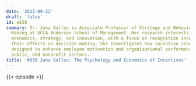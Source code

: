 ```yaml
---
date: '2023-09-22'
draft: 'false'
id: e838
summary: Dr. Jana Gallus is Associate Professor of Strategy and Behavioral Decision
  Making at UCLA Anderson School of Management. Her research interests lie in behavioral
  economics, strategy, and innovation, with a focus on recognition incentives and
  their effects on decision-making. She investigates how incentive schemes can be
  designed to enhance employee motivation and organizational performance in the private,
  public, and nonprofit sectors.
title: '#838 Jana Gallus: The Psychology and Economics of Incentives'
---
```

{{< episode >}}
